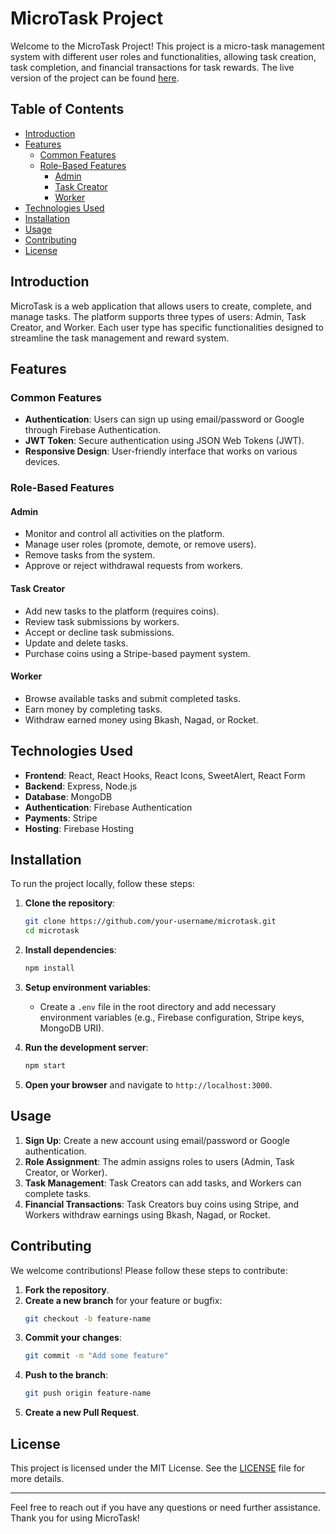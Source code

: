 # MicroTask Project

Welcome to the MicroTask Project! This project is a micro-task management system with different user roles and functionalities, allowing task creation, task completion, and financial transactions for task rewards. The live version of the project can be found [here](https://micro-task-55c95.web.app/).

## Table of Contents

- [Introduction](#introduction)
- [Features](#features)
  - [Common Features](#common-features)
  - [Role-Based Features](#role-based-features)
    - [Admin](#admin)
    - [Task Creator](#task-creator)
    - [Worker](#worker)
- [Technologies Used](#technologies-used)
- [Installation](#installation)
- [Usage](#usage)
- [Contributing](#contributing)
- [License](#license)

## Introduction

MicroTask is a web application that allows users to create, complete, and manage tasks. The platform supports three types of users: Admin, Task Creator, and Worker. Each user type has specific functionalities designed to streamline the task management and reward system.

## Features

### Common Features

- **Authentication**: Users can sign up using email/password or Google through Firebase Authentication.
- **JWT Token**: Secure authentication using JSON Web Tokens (JWT).
- **Responsive Design**: User-friendly interface that works on various devices.

### Role-Based Features

#### Admin

- Monitor and control all activities on the platform.
- Manage user roles (promote, demote, or remove users).
- Remove tasks from the system.
- Approve or reject withdrawal requests from workers.

#### Task Creator

- Add new tasks to the platform (requires coins).
- Review task submissions by workers.
- Accept or decline task submissions.
- Update and delete tasks.
- Purchase coins using a Stripe-based payment system.

#### Worker

- Browse available tasks and submit completed tasks.
- Earn money by completing tasks.
- Withdraw earned money using Bkash, Nagad, or Rocket.

## Technologies Used

- **Frontend**: React, React Hooks, React Icons, SweetAlert, React Form
- **Backend**: Express, Node.js
- **Database**: MongoDB
- **Authentication**: Firebase Authentication
- **Payments**: Stripe
- **Hosting**: Firebase Hosting

## Installation

To run the project locally, follow these steps:

1. **Clone the repository**:
    ```bash
    git clone https://github.com/your-username/microtask.git
    cd microtask
    ```

2. **Install dependencies**:
    ```bash
    npm install
    ```

3. **Setup environment variables**:
    - Create a `.env` file in the root directory and add necessary environment variables (e.g., Firebase configuration, Stripe keys, MongoDB URI).

4. **Run the development server**:
    ```bash
    npm start
    ```

5. **Open your browser** and navigate to `http://localhost:3000`.

## Usage

1. **Sign Up**: Create a new account using email/password or Google authentication.
2. **Role Assignment**: The admin assigns roles to users (Admin, Task Creator, or Worker).
3. **Task Management**: Task Creators can add tasks, and Workers can complete tasks.
4. **Financial Transactions**: Task Creators buy coins using Stripe, and Workers withdraw earnings using Bkash, Nagad, or Rocket.

## Contributing

We welcome contributions! Please follow these steps to contribute:

1. **Fork the repository**.
2. **Create a new branch** for your feature or bugfix:
    ```bash
    git checkout -b feature-name
    ```
3. **Commit your changes**:
    ```bash
    git commit -m "Add some feature"
    ```
4. **Push to the branch**:
    ```bash
    git push origin feature-name
    ```
5. **Create a new Pull Request**.

## License

This project is licensed under the MIT License. See the [LICENSE](LICENSE) file for more details.

---

Feel free to reach out if you have any questions or need further assistance. Thank you for using MicroTask!